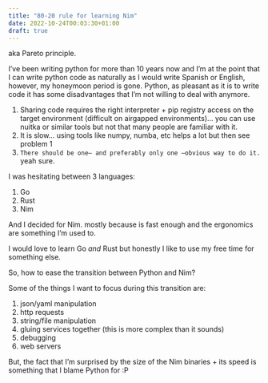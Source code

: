 ```yaml
---
title: "80-20 rule for learning Nim"
date: 2022-10-24T00:03:30+01:00
draft: true
---
```


aka Pareto principle.

I’ve been writing python for more than 10 years now and I’m at the point that I can write python code as naturally as I would write Spanish or English, however, my honeymoon period is gone. Python, as pleasant as it is to write code it has some disadvantages that I’m not willing to deal with anymore.

1. Sharing code requires the right interpreter + pip registry access on the target environment (difficult on airgapped environments)… you can use nuitka or similar tools but not that many people are familiar with it.
2. It is slow… using tools like numpy, numba, etc helps a lot but then see problem 1
3. `There should be one— and preferably only one —obvious way to do it.`  yeah sure.

I was hesitating between 3 languages:

1. Go
2. Rust
3. Nim

And I decided for Nim. mostly because is fast enough and the ergonomics are something I’m used to.

I would love to learn Go _and_ Rust but honestly I like to use my free time for something else.

So, how to ease the transition between Python and Nim?

Some of the things I want to focus during this transition are:

1. json/yaml manipulation
2. http requests
3. string/file manipulation
4. gluing services together (this is more complex than it sounds)
5. debugging
6. web servers

But, the fact that I’m surprised by the size of the Nim binaries + its speed is something that I blame Python for :P
